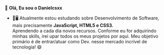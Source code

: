 👋 <b> Olá, Eu sou o Danielcsxx </b>
- 🌱🖥 Atualmente estou estudando sobre Desenvolvimento de Software, mais precisamente <b> JavaScript, HTML5 e CSS3. </b><br> 
 Aprendendo a cada dia novos recursos. Conforme eu for adquirindo minhas skills, irei upar todos os meus projetos por aqui. Meu objetivo primário é de entrar/atuar como Dev. nesse mercado incrível de tecnologia! 😄

<!---
Danielcsxx/Danielcsxx is a ✨ special ✨ repository because its `README.md` (this file) appears on your GitHub profile.
You can click the Preview link to take a look at your changes.
--->
